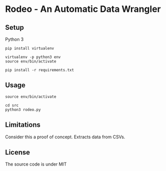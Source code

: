 # Rodeo - An Automatic Data Wrangler

## Setup

Python 3

```
pip install virtualenv

virtualenv -p python3 env
source env/bin/activate

pip install -r requirements.txt
```

## Usage

```
source env/bin/activate

cd src
python3 rodeo.py
```

## Limitations

Consider this a proof of concept. Extracts data from CSVs.


## License
The source code is under MIT